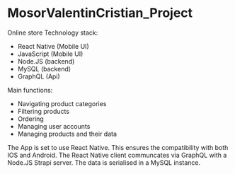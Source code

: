# MosorValentinCristian_Project

Online store
Technology stack:

-    React Native (Mobile UI)
-    JavaScript (Mobile UI)
-    Node.JS (backend)
-    MySQL (backend)
-    GraphQL (Api)

Main functions:

-    Navigating product categories
-    Filtering products
-    Ordering
-    Managing user accounts
-    Managing products and their data

The App is set to use React Native. This ensures the compatibility with both IOS and Android.
The React Native client communcates via GraphQL with a Node.JS Strapi server.
The data is serialised in a MySQL instance.
